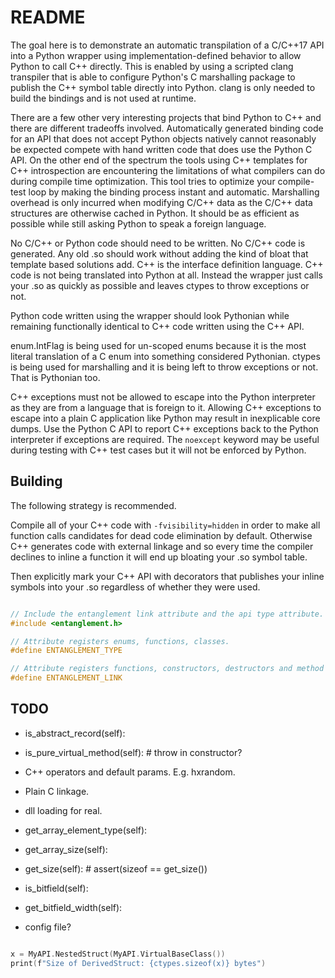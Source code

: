 # README

The goal here is to demonstrate an automatic transpilation of a C/C++17 API into
a Python wrapper using implementation-defined behavior to allow Python to call
C++ directly. This is enabled by using a scripted clang transpiler that is able
to configure Python's C marshalling package to publish the C++ symbol table
directly into Python. clang is only needed to build the bindings and is not used
at runtime.

There are a few other very interesting projects that bind Python to C++ and there
are different tradeoffs involved. Automatically generated binding code for an
API that does not accept Python objects natively cannot reasonably be expected
compete with hand written code that does use the Python C API. On the other end
of the spectrum the tools using C++ templates for C++ introspection are
encountering the limitations of what compilers can do during compile time
optimization. This tool tries to optimize your compile-test loop by making the
binding process instant and automatic. Marshalling overhead is only incurred
when modifying C/C++ data as the C/C++ data structures are otherwise cached in
Python. It should be as efficient as possible while still asking Python to speak
a foreign language.

No C/C++ or Python code should need to be written. No C/C++ code is generated.
Any old .so should work without adding the kind of bloat that template based
solutions add. C++ is the interface definition language. C++ code is not being
translated into Python at all. Instead the wrapper just calls your .so as quickly
as possible and leaves ctypes to throw exceptions or not.

Python code written using the wrapper should look Pythonian while remaining
functionally identical to C++ code written using the C++ API.

enum.IntFlag is being used for un-scoped enums because it is the most literal
translation of a C enum into something considered Pythonian. ctypes is being used
for marshalling and it is being left to throw exceptions or not. That is Pythonian
too.

C++ exceptions must not be allowed to escape into the Python interpreter as they
are from a language that is foreign to it. Allowing C++ exceptions to escape
into a plain C application like Python may result in inexplicable core dumps. Use
the Python C API to report C++ exceptions back to the Python interpreter if
exceptions are required. The `noexcept` keyword may be useful during testing
with C++ test cases but it will not be enforced by Python.

## Building

The following strategy is recommended.

Compile all of your C++ code with `-fvisibility=hidden` in order to make all
function calls candidates for dead code elimination by default. Otherwise C++
generates code with external linkage and so every time the compiler declines
to inline a function it will end up bloating your .so symbol table.

Then explicitly mark your C++ API with decorators that publishes your inline
symbols into your .so regardless of whether they were used.

```cpp

// Include the entanglement link attribute and the api type attribute.
#include <entanglement.h>

// Attribute registers enums, functions, classes.
#define ENTANGLEMENT_TYPE

// Attribute registers functions, constructors, destructors and method calls.
#define ENTANGLEMENT_LINK

```

## TODO

- is_abstract_record(self):
- is_pure_virtual_method(self): # throw in constructor?

- C++ operators and default params.  E.g. hxrandom.
- Plain C linkage.
- dll loading for real.

- get_array_element_type(self):
- get_array_size(self):

- get_size(self): # assert(sizeof == get_size())
- is_bitfield(self):
- get_bitfield_width(self):

- config file?

```cpp

x = MyAPI.NestedStruct(MyAPI.VirtualBaseClass())
print(f"Size of DerivedStruct: {ctypes.sizeof(x)} bytes")

```
